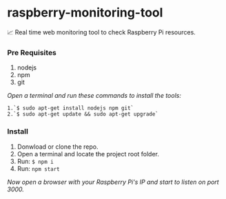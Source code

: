 # raspberry-monitoring-tool
:chart_with_upwards_trend: Real time web monitoring tool to check Raspberry Pi resources.

### Pre Requisites
  1. nodejs
  2. npm
  3. git

  *Open a terminal and run these commands to install the tools:*

    1.`$ sudo apt-get install nodejs npm git`
    2.`$ sudo apt-get update && sudo apt-get upgrade`

### Install
  1. Donwload or clone the repo.
  2. Open a terminal and locate the project root folder.
  3. Run: `$ npm i`
  4. Run: `npm start`
  
  *Now open a browser with your Raspberry Pi's IP and start to listen on port 3000.*